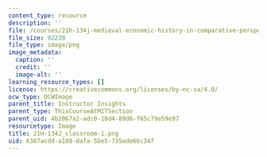 ```yaml
---
content_type: resource
description: ''
file: /courses/21h-134j-medieval-economic-history-in-comparative-perspective-spring-2012/6367acdda188dafa5be5735ade66c34f_21H-134J_classroom-1.png
file_size: 92239
file_type: image/png
image_metadata:
  caption: ''
  credit: ''
  image-alt: ''
learning_resource_types: []
license: https://creativecommons.org/licenses/by-nc-sa/4.0/
ocw_type: OCWImage
parent_title: Instructor Insights
parent_type: ThisCourseAtMITSection
parent_uid: 4b2067a2-adc0-18d4-89d6-f65c79e59e97
resourcetype: Image
title: 21H-134J_classroom-1.png
uid: 6367acdd-a188-dafa-5be5-735ade66c34f
---
```

